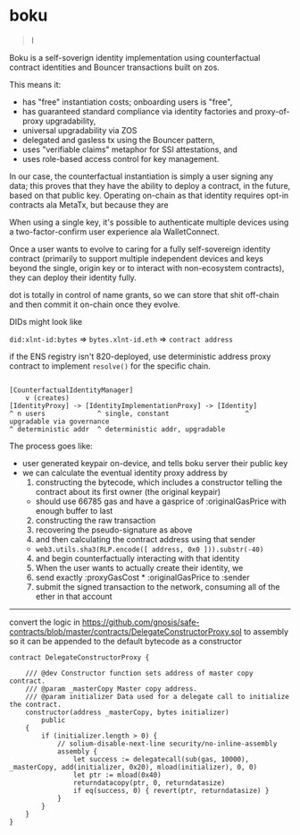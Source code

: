 # boku

> I

Boku is a self-soverign identity implementation using counterfactual contract identities and Bouncer transactions built on zos.

This means it:

+ has "free" instantiation costs; onboarding users is "free",
+ has guaranteed standard compliance via identity factories and proxy-of-proxy upgradability,
+ universal upgradability via ZOS
+ delegated and gasless tx using the Bouncer pattern,
+ uses "verifiable claims" metaphor for SSI attestations, and
+ uses role-based access control for key management.

In our case, the counterfactual instantiation is simply a user signing any data; this proves that they have the ability to deploy a contract, in the future, based on that public key. Operating on-chain as that identity requires opt-in contracts ala MetaTx, but because they are

When using a single key, it's possible to authenticate multiple devices using a two-factor-confirm user experience ala WalletConnect.

Once a user wants to evolve to caring for a fully self-sovereign identity contract (primarily to support multiple independent devices and keys beyond the single, origin key or to interact with non-ecosystem contracts), they can deploy their identity fully.

dot is totally in control of name grants, so we can store that shit off-chain and then commit it on-chain once they evolve.


DIDs might look like

`did:xlnt-id:bytes` => `bytes.xlnt-id.eth` => `contract address`

if the ENS registry isn't 820-deployed, use deterministic address proxy contract to implement `resolve()` for the specific chain.

```

[CounterfactualIdentityManager]
    v (creates)
[IdentityProxy] -> [IdentityImplementationProxy] -> [Identity]
^ n users             ^ single, constant                   ^ upgradable via governance
^ deterministic addr  ^ deterministic addr, upgradable
```


The process goes like:
- user generated keypair on-device, and tells boku server their public key
- we can calculate the eventual identity proxy address by
  1. constructing the bytecode, which includes a constructor telling the contract about its first owner (the original keypair)
    - should use 66785 gas and have a gasprice of :originalGasPrice with enough buffer to last
  2. constructing the raw transaction
  2. recovering the pseudo-signature as above
  3. and then calculating the contract address using that sender
    - `web3.utils.sha3(RLP.encode([ address, 0x0 ])).substr(-40)`
  4. and begin counterfactually interacting with that identity
  5. When the user wants to actually create their identity, we
    1. send exactly :proxyGasCost * :originalGasPrice to :sender
    2. submit the signed transaction to the network, consuming all of the ether in that account


---

convert the logic in https://github.com/gnosis/safe-contracts/blob/master/contracts/DelegateConstructorProxy.sol
to assembly so it can be appended to the default bytecode as a constructor

```
contract DelegateConstructorProxy {

    /// @dev Constructor function sets address of master copy contract.
    /// @param _masterCopy Master copy address.
    /// @param initializer Data used for a delegate call to initialize the contract.
    constructor(address _masterCopy, bytes initializer)
        public
    {
        if (initializer.length > 0) {
            // solium-disable-next-line security/no-inline-assembly
            assembly {
                let success := delegatecall(sub(gas, 10000), _masterCopy, add(initializer, 0x20), mload(initializer), 0, 0)
                let ptr := mload(0x40)
                returndatacopy(ptr, 0, returndatasize)
                if eq(success, 0) { revert(ptr, returndatasize) }
            }
        }
    }
}
```
